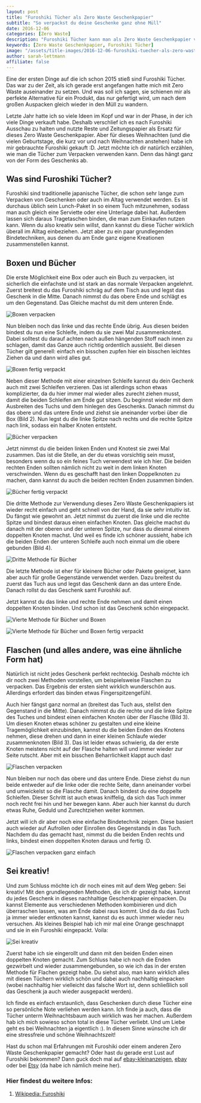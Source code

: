 ```yaml
---
layout: post
title: "Furoshiki Tücher als Zero Waste Geschenkpapier"
subtitle: "So verpackst du deine Geschenke ganz ohne Müll"
date: 2016-12-06
categories: [Zero Waste]
description: "Furoshiki Tücher kann man als Zero Waste Geschenkpapier verwenden. Sie sehen wunderschön aus und verleihen den Geschenken eine persönliche Note."
keywords: [Zero Waste Geschenkpapier, Furoshiki Tücher]
image: "/assets/title-images/2016-12-06-furoshiki-tuecher-als-zero-waste-geschenkpapier.jpg"
author: sarah-lettmann
affiliate: false
---
```

Eine der ersten Dinge auf die ich schon 2015 stieß sind Furoshiki Tücher. Das war zu der Zeit, als ich gerade erst angefangen hatte mich mit Zero Waste auseinander zu setzen. Und was soll ich sagen, sie schienen mir als perfekte Alternative für ein Produkt, das nur gefertigt wird, um nach dem großen Auspacken gleich wieder in den Müll zu wandern.

Letzte Jahr hatte ich so viele Ideen im Kopf und war in der Phase, in der ich viele Dinge verkauft habe. Deshalb verschlief ich es nach Furoshiki Ausschau zu halten und nutzte Reste und Zeitungspapier als Ersatz für dieses Zero Waste Geschenkpapier. Aber für dieses Weihnachten (und die vielen Geburtstage, die kurz vor und nach Weihnachten anstehen) habe ich mir gebrauchte Furoshiki gekauft :D. Jetzt möchte ich dir natürlich erzählen, wie man die Tücher zum Verpacken verwenden kann. Denn das hängt ganz von der Form des Geschenks ab.

## Was sind Furoshiki Tücher?
Furoshiki sind traditionelle japanische Tücher, die schon sehr lange zum Verpacken von Geschenken oder auch im Altag verwendet werden. Es ist durchaus üblich sein Lunch-Paket in so einem Tuch mitzunehmen, sodass man auch gleich eine Serviette oder eine Unterlage dabei hat. Außerdem lassen sich daraus Tragetaschen binden, die man zum Einkaufen nutzen kann. Wenn du also kreativ sein willst, dann kannst du diese Tücher wirklich überall im Alltag einbeziehen. Jetzt aber zu ein paar grundlegenden Bindetechniken, aus denen du am Ende ganz eigene Kreationen zusammenstellen kannst.

## Boxen und Bücher
Die erste Möglichkeit eine Box oder auch ein Buch zu verpacken, ist sicherlich die einfachste und ist stark an das normale Verpacken angelehnt. Zuerst breitest du das Furoshiki schräg auf dem Tisch aus und legst das Geschenk in die Mitte. Danach nimmst du das obere Ende und schlägt es um den Gegenstand. Das Gleiche machst du mit dem unteren Ende.

![Boxen verpacken](/assets/inpost-images/2016-12-06-furoshiki-boxen-einpacken.jpg "© {{ site.title }}")

Nun bleiben noch das linke und das rechte Ende übrig. Aus diesen beiden bindest du nun eine Schleife, indem du sie zwei Mal zusammenknotest. Dabei solltest du darauf achten nach außen hängenden Stoff nach innen zu schlagen, damit das Ganze auch richtig ordentlich aussieht. Bei diesen Tücher gilt generell: einfach ein bisschen zupfen hier ein bisschen leichtes Ziehen da und dann wird alles gut.

![Boxen fertig verpackt](/assets/inpost-images/2016-12-06-furoshiki-boxen-einpacken-fertig-verpackt.jpg "© {{ site.title }}")

Neben dieser Methode mit einer einzelnen Schleife kannst du dein Gechenk auch mit zwei Schleifen verzieren. Das ist allerdings schon etwas komplizierter, da du hier immer mal wieder alles zurecht ziehen musst, damit die beiden Schleifen am Ende gut sitzen. Du beginnst wieder mit dem Ausbreiten des Tuchs und dem hinlegen des Geschenks. Danach nimmst du das obere und das untere Ende und ziehst sie aneinander vorbei über die Box (Bild 2). Nun legst du die linke Spitze nach rechts und die rechte Spitze nach link, sodass ein halber Knoten entsteht.

![Bücher verpacken](/assets/inpost-images/2016-12-06-furoshiki-buecher-einpacken.jpg "© {{ site.title }}")

Jetzt nimmst du die beiden linken Enden und Knotest sie zwei Mal zusammen. Das ist die Stelle, an der du etwas vorsichtig sein musst, besonders wenn du so ein feines Tuch verwendest wie ich hier. Die beiden rechten Enden sollten nämlich nicht zu weit in dem linken Knoten verschwinden. Wenn du es geschafft hast den linken Doppelknoten zu machen, dann kannst du auch die beiden rechten Enden zusammen binden.

![Bücher fertig verpackt](/assets/inpost-images/2016-12-06-furoshiki-buecher-einpacken-fertig-verpackt.jpg "© {{ site.title }}")

Die dritte Methode zur Verwendung dieses Zero Waste Geschenkpapiers ist wieder recht einfach und geht schnell von der Hand, da sie sehr intuitiv ist. Du fängst wie gewohnt an. Jetzt nimmst du zuerst die linke und die rechte Spitze und bindest daraus einen einfachen Knoten. Das gleiche machst du danach mit der oberen und der unteren Spitze, nur dass du diesmal einem doppelten Knoten machst. Und weil es finde ich schöner aussieht, habe ich die beiden Enden der unteren Schleife auch noch einmal um die obere gebunden (Bild 4).

![Dritte Methode für Bücher](/assets/inpost-images/2016-12-06-furoshiki-methode-drei.jpg "© {{ site.title }}")

Die letzte Methode ist eher für kleinere Bücher oder Pakete geeignet, kann aber auch für große Gegenstände verwendet werden. Dazu breitest du zuerst das Tuch aus und legst das Geschenk dann an das untere Ende. Danach rollst du das Geschenk samt Furoshiki auf.

Jetzt kannst du das linke und rechte Ende nehmen und damit einen doppelten Knoten binden. Und schon ist das Geschenk schön eingepackt.

![Vierte Methode für Bücher und Boxen](/assets/inpost-images/2016-12-06-furoshiki-methode-vier.jpg "© {{ site.title }}")

![Vierte Methode für Bücher und Boxen fertig verpackt](/assets/inpost-images/2016-12-06-furoshiki-methode-vier-fertig-verpackt.jpg "© {{ site.title }}")

## Flaschen (und alles andere, was eine ähnliche Form hat)
Natürlich ist nicht jedes Geschenk perfekt rechteckig. Deshalb möchte ich dir noch zwei Methoden vorstellen, um beispielsweise Flaschen zu verpacken. Das Ergebnis der ersten sieht wirklich wunderschön aus. Allerdings erfordert das binden etwas Fingerspitzengefühl.

Auch hier fängst ganz normal an (breitest das Tuch aus, stellst den Gegenstand in die Mitte). Danach nimmst du die rechte und die linke Spitze des Tuches und bindest einen einfachen Knoten über der Flasche (Bild 3). Um diesen Knoten etwas schöner zu gestalten und eine kleine Tragemöglichkeit einzubinden, kannst du die beiden Enden des Knotens nehmen, diese drehen und dann in einer kleinen Schlaufe wieder zusammenknoten (Bild 3). Das ist leider etwas schwierig, da der erste Knoten meistens nicht auf der Flasche halten will und immer wieder zur Seite rutscht. Aber mit ein bisschen Beharrlichkeit klappt auch das!

![Flaschen verpacken](/assets/inpost-images/2016-12-06-furoshiki-flaschen-verpacken.jpg "© {{ site.title }}")

Nun bleiben nur noch das obere und das untere Ende. Diese ziehst du nun beide entweder auf die linke oder die rechte Seite, dann aneinander vorbei und umwickelst so die Flasche damit. Danach bindest du eine doppelte Schleifen. Dieser Schritt ist auch etwas kniffelig, da sich das Tuch immer noch recht frei hin und her bewegen kann. Aber auch hier kannst du durch etwas Ruhe, Geduld und Zurechtziehen weiter kommen.

Jetzt will ich dir aber noch eine einfache Bindetechnik zeigen. Diese basiert auch wieder auf Aufrollen oder Einrollen des Gegenstands in das Tuch. Nachdem du das gemacht hast, nimmst du die beiden Enden rechts und links, bindest einen doppelten Knoten daraus und fertig :D.

![Flaschen verpacken ganz einfach](/assets/inpost-images/2016-12-06-furoshiki-flaschen-einfach-verpacken.jpg "© {{ site.title }}")

## Sei kreativ!
Und zum Schluss möchte ich dir noch eines mit auf dem Weg geben: Sei kreativ! Mit den grundlegenden Methoden, die ich dir gezeigt habe, kannst du jedes Geschenk in dieses nachhaltige Geschenkpapier einpacken. Du kannst Elemente aus verschiedenen Methoden kombinieren und dich überraschen lassen, was am Ende dabei raus kommt. Und da du das Tuch ja immer wieder entknoten kannst, kannst du es auch immer wieder neu versuchen. Als kleines Beispiel hab ich mir mal eine Orange geschnappt und sie in ein Furoshiki eingepackt. Voila:

![Sei kreativ](/assets/inpost-images/2016-12-06-furoshiki-sei-kreativ.jpg "© {{ site.title }}")

Zuerst habe ich sie eingerollt und dann mit den beiden Enden einen doppelten Knoten gemacht. Zum Schluss habe ich noch die Enden gezwirbelt und wieder zusammengebunden, so wie ich das in der ersten Methode für Flachen gezeigt habe. Du siehst also, man kann wirklich alles mit diesen Tüchern wirklich schön und dabei auch nachhaltig einpacken (wobei nachhaltig hier vielleicht das falsche Wort ist, denn schließlich soll das Geschenk ja auch wieder ausgepackt werden).

Ich finde es einfach erstaunlich, dass Geschenken durch diese Tücher eine so persönliche Note verliehen werden kann. Ich finde ja auch, dass die Tücher unterm Weihnachtsbaum auch wirklich was her machen. Außerdem hab ich mich sowieso schon total in diese Tücher verliebt. Und um Liebe geht es bei Weihnachten ja eigentlich :). In diesem Sinne wünsche ich dir eine stressfreie und schöne Weihnachtszeit!

Hast du schon mal Erfahrungen mit Furoshiki oder einem anderen Zero Waste Geschenkpapier gemacht? Oder hast du gerade erst Lust auf Furoshiki bekommen? Dann guck doch mal auf [ebay-kleinanzeigen](https://www.ebay-kleinanzeigen.de), [ebay](http://www.ebay.de/) oder bei [Etsy](https://www.etsy.com/de/) (da habe ich nämlich meine her).

### Hier findest du weitere Infos:
1. [Wikipedia: Furoshiki](https://de.wikipedia.org/wiki/Furoshiki)
